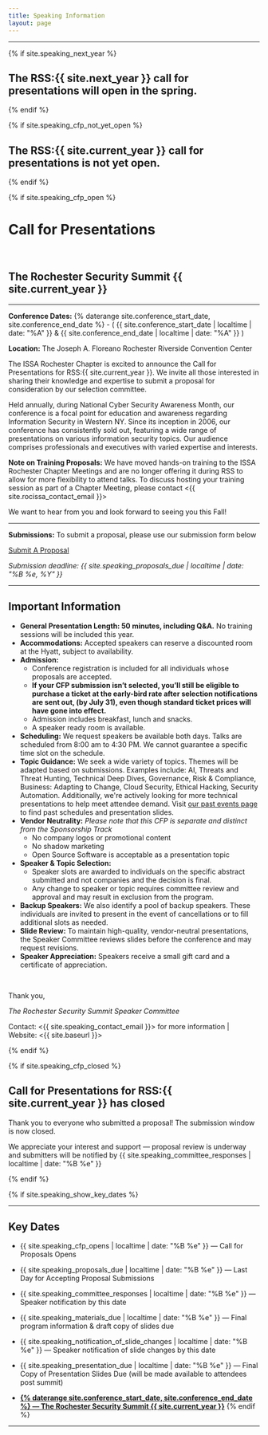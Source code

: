 ```yaml
---
title: Speaking Information
layout: page
---
```


<hr>
{% if site.speaking_next_year %}
<h2 class="text-center">The RSS:{{ site.next_year }} call for presentations will open in the spring.</h2>
{% endif %}

{% if site.speaking_cfp_not_yet_open %}
<h2 class="text-center">The RSS:{{ site.current_year }} call for presentations is not yet open.</h2>
{% endif %}

{% if site.speaking_cfp_open %}
<div class="speaking">
<h1>Call for Presentations</h1><br>
<h2>The Rochester Security Summit {{ site.current_year }}</h2>
</div>
<hr>

**Conference Dates:** {% daterange site.conference_start_date, site.conference_end_date %} - ( {{ site.conference_start_date | localtime | date: "%A" }} & {{ site.conference_end_date | localtime | date: "%A" }} )

**Location:** The Joseph A. Floreano Rochester Riverside Convention Center

The ISSA Rochester Chapter is excited to announce the Call for Presentations for RSS:{{ site.current_year }}. We invite all those interested in sharing their knowledge and expertise to submit a proposal for consideration by our selection committee.  

Held annually, during National Cyber Security Awareness Month, our conference is a focal point for education and awareness regarding Information Security in Western NY.  Since its inception in 2006, our conference has consistently sold out, featuring a wide range of presentations on various information security topics. Our audience comprises professionals and executives with varied expertise and interests.

**Note on Training Proposals:** We have moved hands-on training to the ISSA Rochester Chapter Meetings and are no longer offering it during RSS to allow for more flexibility to attend talks. To discuss hosting your training session as part of a Chapter Meeting, please contact <{{ site.rocissa_contact_email }}>

We want to hear from you and look forward to seeing you this Fall!

<hr>
<div class="mt-5 text-center">
<p><b>Submissions:</b> To submit a proposal, please use our submission form below</p>
<p><a class="btn btn-primary btn-lg" href="{{ site.speaking_form_url }}" target="_blank">Submit A Proposal</a></p>
<em>Submission deadline: {{ site.speaking_proposals_due | localtime | date: "%B %e, %Y" }}</em>
</div>
<hr>

## Important Information

- **General Presentation Length: 50 minutes, including Q&A.** No training sessions will be included this year.
- **Accommodations:** Accepted speakers can reserve a discounted room at the Hyatt, subject to availability.  
- **Admission:**
    - Conference registration is included for all individuals whose proposals are accepted.
    - **If your CFP submission isn’t selected, you’ll still be eligible to purchase a ticket at the early-bird rate after selection notifications are sent out, (by July 31), even though standard ticket prices will have gone into effect.**
    - Admission includes breakfast, lunch and snacks.
    - A speaker ready room is available.
- **Scheduling:** We request speakers be available both days. Talks are scheduled from 8:00 am to 4:30 PM. We cannot guarantee a specific time slot on the schedule.
- **Topic Guidance:** We seek a wide variety of topics. Themes will be adapted based on submissions.
Examples include: AI, Threats and Threat Hunting, Technical Deep Dives, Governance, Risk & Compliance, Business: Adapting to Change, Cloud Security, Ethical Hacking, Security Automation. Additionally, we're actively looking for more technical presentations to help meet attendee demand. Visit [our past events page](/past-events/) to find past schedules and presentation slides. 
- **Vendor Neutrality:**  *Please note that this CFP is separate and distinct from the Sponsorship Track*
  - No company logos or promotional content
  - No shadow marketing
  - Open Source Software is acceptable as a presentation topic
- **Speaker & Topic Selection:** 
  - Speaker slots are awarded to individuals on the specific abstract submitted and not companies and the decision is final. 
  - Any change to speaker or topic requires committee review and approval and may result in exclusion from the program.
- **Backup Speakers:** We also identify a pool of backup speakers. These individuals are invited to present in the event of cancellations or to fill additional slots as needed. 
- **Slide Review:** To maintain high-quality, vendor-neutral presentations, the Speaker Committee reviews slides before the conference and may request revisions.
- **Speaker Appreciation:** Speakers receive a small gift card and a certificate of appreciation.
<br>

Thank you,

*The Rochester Security Summit Speaker Committee*

Contact: <{{ site.speaking_contact_email }}> for more information | Website: <{{ site.baseurl }}>

{% endif %}
<div class="attention">
{% if site.speaking_cfp_closed %}
<h2 class="center">Call for Presentations for RSS:{{ site.current_year }} has closed</h2>
<p>Thank you to everyone who submitted a proposal! The submission window is now closed.</p>
<p>We appreciate your interest and support — proposal review is underway and submitters will be notified by {{ site.speaking_committee_responses | localtime | date: "%B %e" }}</p>
{% endif %}
</div>

{% if site.speaking_show_key_dates %}
<hr>

## Key Dates

* {{ site.speaking_cfp_opens | localtime | date: "%B %e" }} &mdash; Call for Proposals Opens

* {{ site.speaking_proposals_due | localtime | date: "%B %e" }} &mdash; Last Day for Accepting Proposal Submissions

* {{ site.speaking_committee_responses | localtime | date: "%B %e" }} &mdash; Speaker notification by this date

* {{ site.speaking_materials_due | localtime | date: "%B %e" }} &mdash; Final program information & draft copy of slides due

* {{ site.speaking_notification_of_slide_changes | localtime | date: "%B %e" }} &mdash; Speaker notification of slide changes by this date

* {{ site.speaking_presentation_due | localtime | date: "%B %e" }} &mdash; Final Copy of Presentation Slides Due (will be made available to attendees post summit)

* <u>**{% daterange site.conference_start_date, site.conference_end_date %} &mdash; The Rochester Security Summit {{ site.current_year }}**</u>
{% endif %}
<hr>